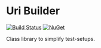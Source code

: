 # Uri Builder

[![Build Status](https://travis-ci.org/messerli-informatik-ag/test-utility.svg?branch=master)](https://travis-ci.org/messerli-informatik-ag/test-utility)
[![NuGet](https://img.shields.io/nuget/v/Messerli.Test.Utility.svg)](https://www.nuget.org/packages/Messerli.Test.Utility/)

Class library to simplify test-setups.
